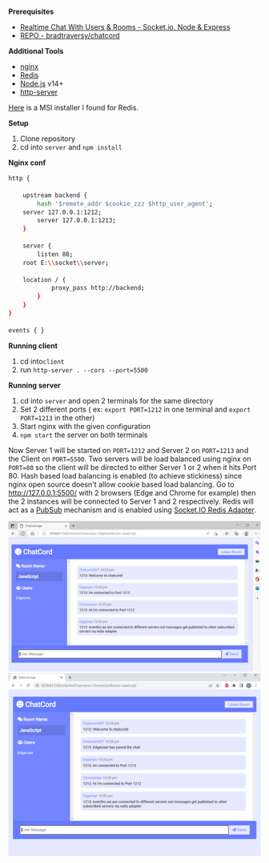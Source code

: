 **Prerequisites**

 - [Realtime Chat With Users & Rooms - Socket.io, Node & Express](https://www.youtube.com/watch?v=jD7FnbI76Hg "Realtime Chat With Users & Rooms - Socket.io, Node & Express")
 - [REPO - bradtraversy/chatcord](https://github.com/bradtraversy/chatcord)

**Additional Tools**

 - [nginx](http://nginx.org/en/download.html)
 - [Redis](https://redis.io/download/)
 - [Node.js](https://nodejs.org/en/download/) v14+
 - [http-server](https://www.npmjs.com/package/http-server)

[Here](https://kasunprageethdissanayake.medium.com/installing-redis-x64-3-2-100-on-windows-and-running-redis-server-94db3a98ae3d) is a MSI installer I found for Redis.

**Setup**

 1. Clone repository
 2. cd into `server` and `npm install`


 **Nginx conf**

```bash
http {

    upstream backend {
        hash '$remote_addr $cookie_zzz $http_user_agent';
	server 127.0.0.1:1212;
        server 127.0.0.1:1213;
    }
		
    server {
        listen 80;
	root E:\\socket\\server;

	location / {
            proxy_pass http://backend;
        }
    }
}

events { }

```
**Running client**
 1. cd into`client`
 2. run `http-server . --cors --port=5500`

**Running server**

 1. cd into `server` and open 2 terminals for the same directory
 2. Set 2 different ports ( ex: `export PORT=1212` in one terminal and `export PORT=1213` in the other)
 3. Start nginx with the given configuration
 4. `npm start` the server on both terminals
 
Now Server 1 will be started on `PORT=1212` and Server 2 on `PORT=1213` and the Client on `PORT=5500`. Two servers will be load balanced using nginx on `PORT=80` so the client will be directed to either Server 1 or 2 when it hits Port 80. Hash based load balancing is enabled (to achieve stickiness) since nginx open source doesn't allow cookie based load balancing. Go to http://127.0.0.1:5500/ with 2 browsers (Edge and Chrome for example) then the 2 instances will be connected to Server 1 and 2 respectively. 
Redis will act as a [PubSub](https://redis.io/docs/manual/pubsub/) mechanism and is enabled using [Socket.IO Redis Adapter](https://socket.io/docs/v4/redis-adapter/).

![User logged in Edge Browser](/screenshots/edge.PNG?raw=true "User logged in Edge Browser")
![User logged in Chrome Browser](/screenshots/chrome.PNG?raw=true "User logged in Chrome Browser")
